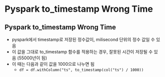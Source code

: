 # Pyspark to_timestamp Wrong Time

## Pyspark to_timestamp Wrong Time

- pyspark에서 timestamp로 저장된 정수값이, milisecond 단위의 정수 값일 수 있음
- 이 값을 그대로 to_timestamp 함수를 적용하는 경우, 잘못된 시간이 저장될 수 있음 (55000년이 됨)
- 이 때는 다음과 같이 값을 1000으로 나누면 됨
  - `df = df.withColumn("ts", to_timestamp(col("ts") / 1000))`
